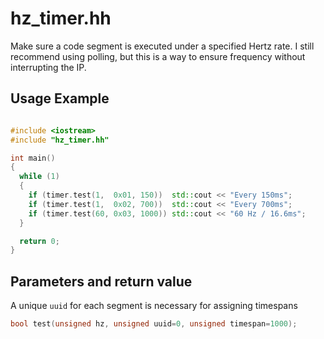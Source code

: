 # hz_timer.hh
Make sure a code segment is executed under a specified Hertz rate.
I still recommend using polling, but this is a way to ensure frequency without interrupting the IP.

## Usage Example

```cpp

#include <iostream>
#include "hz_timer.hh"

int main()
{
  while (1)
  {
    if (timer.test(1,  0x01, 150))  std::cout << "Every 150ms";
    if (timer.test(1,  0x02, 700))  std::cout << "Every 700ms";
    if (timer.test(60, 0x03, 1000)) std::cout << "60 Hz / 16.6ms";
  }

  return 0;
}

```

## Parameters and return value
A unique `uuid` for each segment is necessary for assigning timespans
```cpp
bool test(unsigned hz, unsigned uuid=0, unsigned timespan=1000);
```
